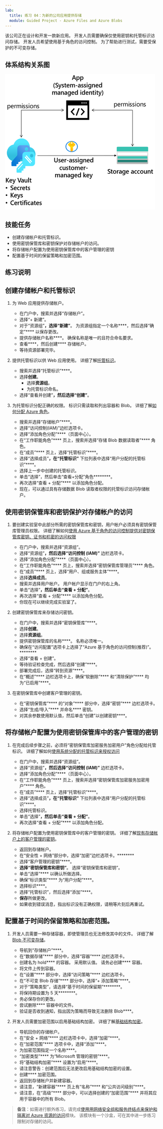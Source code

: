```yaml
---
lab:
  title: 练习 04：为新的公司应用提供存储
  module: Guided Project - Azure Files and Azure Blobs
---
```

该公司正在设计和开发一款新应用。 开发人员需要确保仅使用密钥和托管标识访问存储。 开发人员希望使用基于角色的访问控制。 为了帮助进行测试，需要受保护的不可变存储。 

## 体系结构关系图

![包含存储帐户、托管标识和密钥保管库的示意图。](../Media/task-5.png)

## 技能任务

- 创建存储帐户和托管标识。
- 使用密钥保管库和密钥保护对存储帐户的访问。
- 将存储帐户配置为使用密钥保管库中的客户管理的密钥
- 配置基于时间的保留策略和加密范围。

## 练习说明

## 创建存储帐户和托管标识

1. 为 Web 应用提供存储帐户。 
    - 在门户中，搜索并选择“存储帐户”。 
    - 选择“+ 新建”。
    - 对于“资源组”****，选择“新建”****。 为资源组指定一个名称****，然后选择“确定”**** 以保存更改。
    - 提供存储帐户名称****。 确保名称是唯一的且符合命名要求。 
    - 查看****，然后创建**** 存储帐户。
    - 等待资源部署完毕。

1. 提供托管标识以供 Web 应用使用。  详细了解[托管标识](https://learn.microsoft.com/azure/active-directory/managed-identities-azure-resources/overview)。

    - 搜索并选择“托管标识”****。
    - 选择**创建**。
        - 选择**资源组**。 
        - 为托管标识命名。
    - 选择“查看并创建”****，然后选择“创建”****。 

1. 为托管标识分配正确的权限。 标识只需读取和列出容器和 Blob。 详细了解[如何分配 Azure 角色](https://learn.microsoft.com/azure/role-based-access-control/role-assignments-portal)。
    
    - 搜索并选择“存储帐户”****。
    - 选择“访问控制(IAM)”边栏选项卡。
    - 选择“添加角色分配”****（页面中心）。
    - 在“工作职能角色”**** 页上，搜索并选择“存储 Blob 数据读取者”**** 角色。 
    - 在“成员”**** 页上，选择“托管标识”****。
    - 选择“选择成员”****，在“托管标识”**** 下拉列表中选择“用户分配的托管标识”****。
    - 选择上一步中创建的托管标识。 
    - 单击“选择”，然后单击“查看+分配”角色********。 
    - 再次选择“查看 + 分配”**** 以添加角色分配。
    - 现在，可以通过具有存储数据 Blob 读取者权限的托管标识访问存储帐户。 

## 使用密钥保管库和密钥保护对存储帐户的访问

1. 要创建实验室中此部分所需的密钥保管库和密钥，用户帐户必须具有密钥保管库管理员权限。 详细了解如何[使用 Azure 基于角色的访问控制提供对密钥保管库密钥、证书和机密的访问权限](https://learn.microsoft.com/azure/key-vault/general/rbac-guide?tabs=azure-cli)
    - 在门户中，搜索并选择“资源组”。 
    - 选择“资源组”****，然后选择“访问控制 (IAM)”**** 边栏选项卡。
    - 选择“添加角色分配”****（页面中心）。
    - 在“工作职能角色”**** 页上，搜索并选择“密钥保管库管理员”**** 角色。
    - 在“成员”**** 页上，选择“用户、组或服务主体”****。
    - 选择**选择成员**。
    - 搜索并选择用户帐户。 用户帐户显示在门户的右上角。
    - 单击“选择”****，然后单击“查看 + 分配”****。
    - 再次选择“查看 + 分配”**** 以添加角色分配。
    - 你现在可以继续完成实验室了。

1. 创建密钥保管库来存储访问密钥。 

    - 在门户中，搜索并选择“密钥保管库”****。
    - 选择**创建**。
    - 选择**资源组**。
    - 提供密钥保管库的名称****。 名称必须唯一。
    - 确保在“访问配置”选项卡上选择了“Azure 基于角色的访问控制(推荐)”。******** 
    - 选择“查看 + 创建”。
    - 等待验证检查完成，然后选择“创建”****。
    - 部署完成后，选择“转到资源”****。
    - 在“概述”**** 边栏选项卡上，确保“软删除”**** 和“清除保护”**** 均为“已启用”****。 

1. 在密钥保管库中创建客户管理的密钥。 

    - 在“密钥保管库”**** 的“对象”**** 部分中，选择“密钥”**** 边栏选项卡。
    - 选择“生成/导入”**** 并命名**** 密钥。
    - 对其余参数使用默认值，然后单击“创建”以创建密钥****。

## 将存储帐户配置为使用密钥保管库中的客户管理的密钥

1. 在完成后续步骤之前，必须将“密钥保管库加密服务加密用户”角色分配给托管标识。 详细了解如何[使用系统分配的托管标识来授权访问](https://learn.microsoft.com/azure/storage/common/customer-managed-keys-configure-existing-account?tabs=azure-portal#use-a-system-assigned-managed-identity-to-authorize-access)
    - 在门户中，搜索并选择“资源组”。 
    - 选择“资源组”****，然后选择“访问控制 (IAM)”**** 边栏选项卡。
    - 选择“添加角色分配”****（页面中心）。
    - 在“工作职能角色”**** 页上，搜索并选择“密钥保管库加密服务加密用户”**** 角色。
    - 在“成员”**** 页上，选择“托管标识”****。
    - 选择“选择成员”****，在“托管标识”**** 下拉列表中选择“用户分配的托管标识”****。
    - 选择托管标识。  
    - 单击“选择”****，然后单击“查看 + 分配”****。
    - 再次选择“查看 + 分配”**** 以添加角色分配。
    
1. 将存储帐户配置为使用密钥保管库中的客户管理的密钥。 详细了解[现有存储帐户上的客户管理的密钥](https://learn.microsoft.com/azure/storage/common/customer-managed-keys-configure-existing-account?WT.mc_id=Portal-Microsoft_Azure_Storage&tabs=azure-portal)。
    - 返回到存储帐户。
    - 在“安全性 + 网络”部分中，选择“加密”边栏选项卡。********
    - 选择“客户管理的密钥”****。
    - **选择“密钥保管库和密钥”**。 选择“密钥保管库和密钥”。
    - 单击“选择”**** 以确认所做选择。 
    - 确保“标识类型”**** 为“用户分配”****。
    - 选择标识****。
    - 选择“托管标识”，然后选择“添加”****。 
    - **保存**所做更改。
    - 如果收到错误消息，指出标识没有正确权限，请稍等片刻后再重试。 

## 配置基于时间的保留策略和加密范围。

1. 开发人员需要一种存储容器，即使管理员也无法修改其中的文件。 详细了解 [Blob 不可变存储](https://learn.microsoft.com/azure/storage/blobs/immutable-storage-overview)。

    - 导航到“存储帐户”****。
    - 在“数据存储”**** 部分中，选择“容器”**** 边栏选项卡。 
    - 创建名为 hold**** 的容器。 采用默认值。 请务必创建**** 容器。 
    - 将文件上传到容器。 
    - 在“设置”**** 部分中，选择“访问策略”**** 边栏选项卡。 
    - 在“不可变 Blob 存储”**** 部分中，选择“+ 添加策略”****。 
    - 对于“策略类型”，请选择“基于时间的保留期”********。 
    - 将保持期设置为 5 天********。 
    - 务必保存你的更改。 
    - 尝试删除**** 容器中的文件。 
    - 验证是否收到通知，指出因为策略而导致无法删除 Blob****。  

1. 开发人员需要加密范围以启用基础结构加密。 详细了解[基础结构加密](https://learn.microsoft.com/azure/storage/common/infrastructure-encryption-enable?tabs=portal)。

    - 导航回你的存储帐户。 
    - 在“安全 + 网络”**** 边栏选项卡中，选择“加密”****。
    - 在“加密范围”**** 选项卡中，选择“添加”****。
    - 为加密范围指定一个名称****。 
    - “加密类型”**** 为“Microsoft 管理的密钥”****。
    - 将“基础结构加密”**** 设置为“启用”****。
    - 请注意警告：创建范围后无法更改启用基础结构加密的设置。
    - 创建**** 加密范围。
    - 返回到存储帐户并新建容器。
    - 请注意，“新建容器”**** 页上有“名称”**** 和“公共访问级别”****。
    - 请注意，在“高级”**** 部分中，可以选择创建的“加密范围”**** 并将其应用于容器中的所有 Blob。 


>**备注**：如需进行额外练习，请完成[使用用网络安全组和服务终结点来保护和隔离对 Azure 资源的访问](https://learn.microsoft.com/training/modules/secure-and-isolate-with-nsg-and-service-endpoints/)模块。 该模块有一个沙盒，可在其中进一步练习限制对存储的访问。

